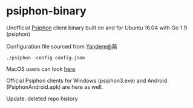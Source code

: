# psiphon-binary
Unofficial [Psiphon](https://github.com/Psiphon-Labs/psiphon-tunnel-core) client binary built on and for Ubuntu 16.04 with Go 1.9 (psiphon)

Configuration file sourced from [Yandere@萌](https://blog.yandere.moe/moe/running-psiphon-on-linux/28.html)

`./psiphon -config config.json`

MacOS users can look [here](https://github.com/yanderemoe/psi4mac)

Official Psiphon clients for Windows (psiphon3.exe) and Android (PsiphonAndroid.apk) are here as well.

Update: deleted repo history

